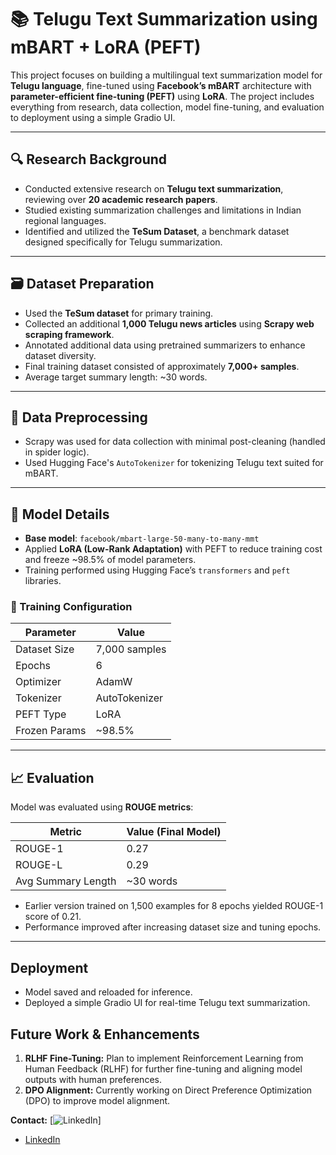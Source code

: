 # 📚 Telugu Text Summarization using mBART + LoRA (PEFT)

This project focuses on building a multilingual text summarization model for **Telugu language**, fine-tuned using **Facebook’s mBART** architecture with **parameter-efficient fine-tuning (PEFT)** using **LoRA**. The project includes everything from research, data collection, model fine-tuning, and evaluation to deployment using a simple Gradio UI.

---

## 🔍 Research Background

- Conducted extensive research on **Telugu text summarization**, reviewing over **20 academic research papers**.
- Studied existing summarization challenges and limitations in Indian regional languages.
- Identified and utilized the **TeSum Dataset**, a benchmark dataset designed specifically for Telugu summarization.

---

## 🗃️ Dataset Preparation

- Used the **TeSum dataset** for primary training.
- Collected an additional **1,000 Telugu news articles** using **Scrapy web scraping framework**.
- Annotated additional data using pretrained summarizers to enhance dataset diversity.
- Final training dataset consisted of approximately **7,000+ samples**.
- Average target summary length: ~30 words.

---

## 🧹 Data Preprocessing

- Scrapy was used for data collection with minimal post-cleaning (handled in spider logic).
- Used Hugging Face's `AutoTokenizer` for tokenizing Telugu text suited for mBART.

---

## 🧠 Model Details

- **Base model**: `facebook/mbart-large-50-many-to-many-mmt`
- Applied **LoRA (Low-Rank Adaptation)** with PEFT to reduce training cost and freeze ~98.5% of model parameters.
- Training performed using Hugging Face’s `transformers` and `peft` libraries.

### 🔧 Training Configuration

| Parameter       | Value             |
|----------------|-------------------|
| Dataset Size    | 7,000 samples     |
| Epochs          | 6                 |
| Optimizer       | AdamW             |
| Tokenizer       | AutoTokenizer     |
| PEFT Type       | LoRA              |
| Frozen Params   | ~98.5%            |

---

## 📈 Evaluation

Model was evaluated using **ROUGE metrics**:

| Metric        | Value (Final Model) |
|---------------|---------------------|
| ROUGE-1       | 0.27                |
| ROUGE-L       | 0.29                |
| Avg Summary Length | ~30 words     |

- Earlier version trained on 1,500 examples for 8 epochs yielded ROUGE-1 score of 0.21.
- Performance improved after increasing dataset size and tuning epochs.

---

## Deployment

- Model saved and reloaded for inference.
- Deployed a simple Gradio UI for real-time Telugu text summarization.

## Future Work & Enhancements

1. **RLHF Fine-Tuning:** Plan to implement Reinforcement Learning from Human Feedback (RLHF) for further fine-tuning and aligning model outputs with human preferences.
2. **DPO Alignment:** Currently working on Direct Preference Optimization (DPO) to improve model alignment.



**Contact:** [![LinkedIn](https://img.shields.io/badge/LinkedIn-Profile-blue)]
- [LinkedIn](www.linkedin.com/in/sasi-kiran18)

